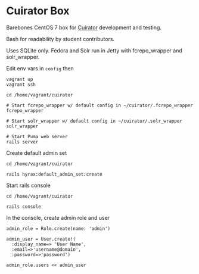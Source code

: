 # Cuirator Box

Barebones CentOS 7 box for [Cuirator](https://github.com/cu-library/cuirator) development and testing.

Bash for readability by student contributors.

Uses SQLite only. Fedora and Solr run in Jetty with fcrepo_wrapper and solr_wrapper.

Edit env vars in `config` then

```
vagrant up
vagrant ssh

cd /home/vagrant/cuirator

# Start fcrepo_wrapper w/ default config in ~/cuirator/.fcrepo_wrapper
fcrepo_wrapper

# Start solr_wrapper w/ default config in ~/cuirator/.solr_wrapper
solr_wrapper

# Start Puma web server
rails server
```

Create default admin set

```
cd /home/vagrant/cuirator

rails hyrax:default_admin_set:create
```

Start rails console

```
cd /home/vagrant/cuirator

rails console
```

In the console, create admin role and user

```
admin_role = Role.create(name: 'admin')

admin_user = User.create!(
  :display_name=> 'User Name',
  :email=>'username@domain',
  :password=>'password')

admin_role.users << admin_user
```
